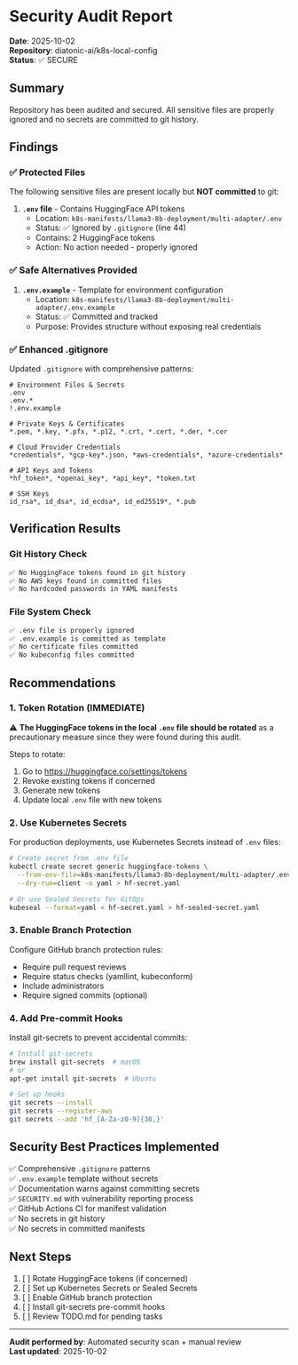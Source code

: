 # Security Audit Report
**Date**: 2025-10-02  
**Repository**: diatonic-ai/k8s-local-config  
**Status**: ✅ SECURE

## Summary
Repository has been audited and secured. All sensitive files are properly ignored and no secrets are committed to git history.

## Findings

### ✅ Protected Files
The following sensitive files are present locally but **NOT committed** to git:

1. **`.env` file** - Contains HuggingFace API tokens
   - Location: `k8s-manifests/llama3-8b-deployment/multi-adapter/.env`
   - Status: ✅ Ignored by `.gitignore` (line 44)
   - Contains: 2 HuggingFace tokens
   - Action: No action needed - properly ignored

### ✅ Safe Alternatives Provided

1. **`.env.example`** - Template for environment configuration
   - Location: `k8s-manifests/llama3-8b-deployment/multi-adapter/.env.example`
   - Status: ✅ Committed and tracked
   - Purpose: Provides structure without exposing real credentials

### ✅ Enhanced .gitignore
Updated `.gitignore` with comprehensive patterns:

```
# Environment Files & Secrets
.env
.env.*
!.env.example

# Private Keys & Certificates
*.pem, *.key, *.pfx, *.p12, *.crt, *.cert, *.der, *.cer

# Cloud Provider Credentials
*credentials*, *gcp-key*.json, *aws-credentials*, *azure-credentials*

# API Keys and Tokens
*hf_token*, *openai_key*, *api_key*, *token.txt

# SSH Keys
id_rsa*, id_dsa*, id_ecdsa*, id_ed25519*, *.pub
```

## Verification Results

### Git History Check
```bash
✅ No HuggingFace tokens found in git history
✅ No AWS keys found in committed files
✅ No hardcoded passwords in YAML manifests
```

### File System Check
```bash
✅ .env file is properly ignored
✅ .env.example is committed as template
✅ No certificate files committed
✅ No kubeconfig files committed
```

## Recommendations

### 1. Token Rotation (IMMEDIATE)
⚠️ **The HuggingFace tokens in the local `.env` file should be rotated** as a precautionary measure since they were found during this audit.

Steps to rotate:
1. Go to https://huggingface.co/settings/tokens
2. Revoke existing tokens if concerned
3. Generate new tokens
4. Update local `.env` file with new tokens

### 2. Use Kubernetes Secrets
For production deployments, use Kubernetes Secrets instead of `.env` files:

```bash
# Create secret from .env file
kubectl create secret generic huggingface-tokens \
  --from-env-file=k8s-manifests/llama3-8b-deployment/multi-adapter/.env \
  --dry-run=client -o yaml > hf-secret.yaml

# Or use Sealed Secrets for GitOps
kubeseal --format=yaml < hf-secret.yaml > hf-sealed-secret.yaml
```

### 3. Enable Branch Protection
Configure GitHub branch protection rules:
- Require pull request reviews
- Require status checks (yamllint, kubeconform)
- Include administrators
- Require signed commits (optional)

### 4. Add Pre-commit Hooks
Install git-secrets to prevent accidental commits:

```bash
# Install git-secrets
brew install git-secrets  # macOS
# or
apt-get install git-secrets  # Ubuntu

# Set up hooks
git secrets --install
git secrets --register-aws
git secrets --add 'hf_[A-Za-z0-9]{30,}'
```

## Security Best Practices Implemented

✅ Comprehensive `.gitignore` patterns  
✅ `.env.example` template without secrets  
✅ Documentation warns against committing secrets  
✅ `SECURITY.md` with vulnerability reporting process  
✅ GitHub Actions CI for manifest validation  
✅ No secrets in git history  
✅ No secrets in committed manifests  

## Next Steps

1. [ ] Rotate HuggingFace tokens (if concerned)
2. [ ] Set up Kubernetes Secrets or Sealed Secrets
3. [ ] Enable GitHub branch protection
4. [ ] Install git-secrets pre-commit hooks
5. [ ] Review TODO.md for pending tasks

---

**Audit performed by**: Automated security scan + manual review  
**Last updated**: 2025-10-02
